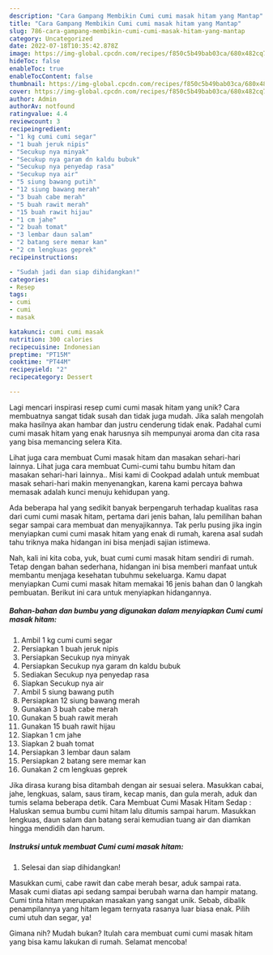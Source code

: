 ```yaml
---
description: "Cara Gampang Membikin Cumi cumi masak hitam yang Mantap"
title: "Cara Gampang Membikin Cumi cumi masak hitam yang Mantap"
slug: 786-cara-gampang-membikin-cumi-cumi-masak-hitam-yang-mantap
category: Uncategorized
date: 2022-07-18T10:35:42.878Z
image: https://img-global.cpcdn.com/recipes/f850c5b49bab03ca/680x482cq70/cumi-cumi-masak-hitam-foto-resep-utama.jpg
hideToc: false
enableToc: true
enableTocContent: false
thumbnail: https://img-global.cpcdn.com/recipes/f850c5b49bab03ca/680x482cq70/cumi-cumi-masak-hitam-foto-resep-utama.jpg
cover: https://img-global.cpcdn.com/recipes/f850c5b49bab03ca/680x482cq70/cumi-cumi-masak-hitam-foto-resep-utama.jpg
author: Admin
authorAv: notfound
ratingvalue: 4.4
reviewcount: 3
recipeingredient:
- "1 kg cumi cumi segar"
- "1 buah jeruk nipis"
- "Secukup nya minyak"
- "Secukup nya garam dn kaldu bubuk"
- "Secukup nya penyedap rasa"
- "Secukup nya air"
- "5 siung bawang putih"
- "12 siung bawang merah"
- "3 buah cabe merah"
- "5 buah rawit merah"
- "15 buah rawit hijau"
- "1 cm jahe"
- "2 buah tomat"
- "3 lembar daun salam"
- "2 batang sere memar kan"
- "2 cm lengkuas geprek"
recipeinstructions:

- "Sudah jadi dan siap dihidangkan!"
categories:
- Resep
tags:
- cumi
- cumi
- masak

katakunci: cumi cumi masak 
nutrition: 300 calories
recipecuisine: Indonesian
preptime: "PT15M"
cooktime: "PT44M"
recipeyield: "2"
recipecategory: Dessert

---
```





Lagi mencari inspirasi resep cumi cumi masak hitam yang unik? Cara membuatnya sangat tidak susah dan tidak juga mudah. Jika salah mengolah maka hasilnya akan hambar dan justru cenderung tidak enak. Padahal cumi cumi masak hitam yang enak harusnya sih mempunyai aroma dan cita rasa yang bisa memancing selera Kita.





Lihat juga cara membuat Cumi masak hitam dan masakan sehari-hari lainnya. Lihat juga cara membuat Cumi-cumi tahu bumbu hitam dan masakan sehari-hari lainnya.. Misi kami di Cookpad adalah untuk membuat masak sehari-hari makin menyenangkan, karena kami percaya bahwa memasak adalah kunci menuju kehidupan yang.

Ada beberapa hal yang sedikit banyak berpengaruh terhadap kualitas rasa dari cumi cumi masak hitam, pertama dari jenis bahan, lalu pemilihan bahan segar sampai cara membuat dan menyajikannya. Tak perlu pusing jika ingin menyiapkan cumi cumi masak hitam yang enak di rumah, karena asal sudah tahu triknya maka hidangan ini bisa menjadi sajian istimewa.






Nah, kali ini kita coba, yuk, buat cumi cumi masak hitam sendiri di rumah. Tetap dengan bahan sederhana, hidangan ini bisa memberi manfaat untuk membantu menjaga kesehatan tubuhmu sekeluarga. Kamu dapat menyiapkan Cumi cumi masak hitam memakai 16 jenis bahan dan 0 langkah pembuatan. Berikut ini cara untuk menyiapkan hidangannya.

<!--inarticleads1-->

##### Bahan-bahan dan bumbu yang digunakan dalam menyiapkan Cumi cumi masak hitam:

1. Ambil 1 kg cumi cumi segar
1. Persiapkan 1 buah jeruk nipis
1. Persiapkan Secukup nya minyak
1. Persiapkan Secukup nya garam dn kaldu bubuk
1. Sediakan Secukup nya penyedap rasa
1. Siapkan Secukup nya air
1. Ambil 5 siung bawang putih
1. Persiapkan 12 siung bawang merah
1. Gunakan 3 buah cabe merah
1. Gunakan 5 buah rawit merah
1. Gunakan 15 buah rawit hijau
1. Siapkan 1 cm jahe
1. Siapkan 2 buah tomat
1. Persiapkan 3 lembar daun salam
1. Persiapkan 2 batang sere memar kan
1. Gunakan 2 cm lengkuas geprek


Jika dirasa kurang bisa ditambah dengan air sesuai selera. Masukkan cabai, jahe, lengkuas, salam, saus tiram, kecap manis, dan gula merah, aduk dan tumis selama beberapa detik. Cara Membuat Cumi Masak Hitam Sedap : Haluskan semua bumbu cumi hitam lalu ditumis sampai harum. Masukkan lengkuas, daun salam dan batang serai kemudian tuang air dan diamkan hingga mendidih dan harum. 

<!--inarticleads2-->

##### Instruksi untuk membuat Cumi cumi masak hitam:


1. Selesai dan siap dihidangkan!

Masukkan cumi, cabe rawit dan cabe merah besar, aduk sampai rata. Masak cumi diatas api sedang sampai berubah warna dan hampir matang. Cumi tinta hitam merupakan masakan yang sangat unik. Sebab, dibalik penampilannya yang hitam legam ternyata rasanya luar biasa enak. Pilih cumi utuh dan segar, ya! 

Gimana nih? Mudah bukan? Itulah cara membuat cumi cumi masak hitam yang bisa kamu lakukan di rumah. Selamat mencoba!
